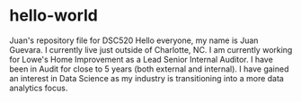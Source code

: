# hello-world
Juan's repository file for DSC520
Hello everyone, my name is Juan Guevara. I currently live just outside of Charlotte, NC. I am currently working for Lowe's Home Improvement as a Lead Senior Internal Auditor. I have been in Audit for close to 5 years (both external and internal). I have gained an interest in Data Science as my industry is transitioning into a more data analytics focus.
